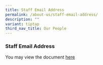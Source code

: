 ```yaml
---
title: Staff Email Address
permalink: /about-us/staff-email-address/
description: ""
variant: tiptap
third_nav_title: Our People
---
```

<h3>Staff Email Address</h3>
<p>You may view the document <a href="/files/2024/list of email address of teachers in kranji secondary school 2024 (2 july 2024).pdf" rel="noopener noreferrer nofollow" target="_blank">here</a>
</p>